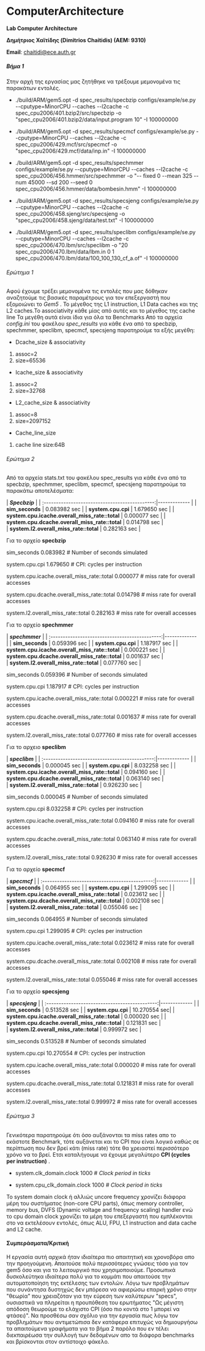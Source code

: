 # ComputerArchitecture
__Lab Computer Architecture__

__Δημήτριος Χαϊτίδης (Dimitrios Chaitidis) (ΑΕΜ: 9310)__

__Email__: chaitidi@ece.auth.gr



##### Βήμα 1


Στην αρχή της εργασίας μας ζητήθηκε να τρέξουμε μεμονομένα τις παρακάτων εντολές.

- ./build/ARM/gem5.opt -d spec_results/specbzip configs/example/se.py --cputype=MinorCPU --caches --l2cache -c spec_cpu2006/401.bzip2/src/specbzip -o "spec_cpu2006/401.bzip2/data/input.program 10" -I 100000000

- ./build/ARM/gem5.opt -d spec_results/specmcf configs/example/se.py --cputype=MinorCPU --caches --l2cache -c spec_cpu2006/429.mcf/src/specmcf -o "spec_cpu2006/429.mcf/data/inp.in" -I 100000000

- ./build/ARM/gem5.opt -d spec_results/spechmmer configs/example/se.py --cputype=MinorCPU --caches --l2cache -c spec_cpu2006/456.hmmer/src/spechmmer -o "-- fixed 0 --mean 325 --num 45000 --sd 200 --seed 0 spec_cpu2006/456.hmmer/data/bombesin.hmm" -I 100000000

 - ./build/ARM/gem5.opt -d spec_results/specsjeng configs/example/se.py --cputype=MinorCPU --caches --l2cache -c spec_cpu2006/458.sjeng/src/specsjeng -o
"spec_cpu2006/458.sjeng/data/test.txt" -I 100000000

 - ./build/ARM/gem5.opt -d spec_results/speclibm configs/example/se.py --cputype=MinorCPU --caches --l2cache -c spec_cpu2006/470.lbm/src/speclibm -o "20
spec_cpu2006/470.lbm/data/lbm.in 0 1 spec_cpu2006/470.lbm/data/100_100_130_cf_a.of" -I 100000000


###### Ερώτημα 1


Αφού έχουμε τρέξει μεμονομένα τις εντολές που μας δόθηκαν αναζητούμε τις βασικές παραμέτρους για τον επεξεργαστή που εξομοιώνει το *Gem5* .
Το μέγεθος της L1 instruction, L1 Data caches και της L2 caches.Το associativity κάθε μίας από αυτές και το μέγεθος της cache line
Τα μεγέθη αυτά είναι ίδια για όλα τα Benchmarks
Από τα αρχεία *config.ini* του φακέλου *spec_results* για κάθε ένα από τα specbzip, spechmmer, speclibm, specmcf, specsjeng παρατηρούμε τα εξής μεγέθη:


- Dcache_size & associativity

1. assoc=2
2. size=65536

- Icache_size & associativity

1. assoc=2
2. size=32768



- L2_cache_size & associativity

1. assoc=8
2. size=2097152

- Cache_line_size 

1. cache line size:64B


###### Ερώτημα 2


Από τα αρχεία stats.txt του φακέλου spec_results για κάθε ένα από τα specbzip, spechmmer, speclibm, specmcf, specsjeng παρατηρούμε τα παρακάτω αποτελέσματα:



|                          ***Specbzip***                       | 
| :---------------------------------------------:|------------- | 
|    **sim_seconds**                             | 0.083982 sec | 
|              **system.cpu.cpi**                | 1.679650 sec | 
| **system.cpu.icache.overall_miss_rate::total** | 0.000077 sec | 
| **system.cpu.dcache.overall_miss_rate::total** | 0.014798 sec |  
|     **system.l2.overall_miss_rate::total**     | 0.282163 sec | 

Για το αρχείο **specbzip**

sim_seconds                                  0.083982                       # Number of seconds simulated

system.cpu.cpi                               1.679650                       # CPI: cycles per instruction

system.cpu.icache.overall_miss_rate::total   0.000077                       # miss rate for overall accesses

system.cpu.dcache.overall_miss_rate::total   0.014798                       # miss rate for overall accesses

system.l2.overall_miss_rate::total           0.282163                       # miss rate for overall accesses





Για το αρχείο **spechmmer**



|                          ***spechmmer***                      | 
| :---------------------------------------------:|------------- | 
|    **sim_seconds**                             | 0.059396 sec | 
|              **system.cpu.cpi**                | 1.187917 sec | 
| **system.cpu.icache.overall_miss_rate::total** | 0.000221 sec | 
| **system.cpu.dcache.overall_miss_rate::total** | 0.001637 sec |  
|     **system.l2.overall_miss_rate::total**     | 0.077760 sec | 

sim_seconds                                  0.059396                       # Number of seconds simulated

system.cpu.cpi                               1.187917                       # CPI: cycles per instruction

system.cpu.icache.overall_miss_rate::total   0.000221                       # miss rate for overall accesses

system.cpu.dcache.overall_miss_rate::total   0.001637                       # miss rate for overall accesses

system.l2.overall_miss_rate::total           0.077760                       # miss rate for overall accesses





Για το αρχειο **speclibm**


|                          ***speclibm***                       | 
| :---------------------------------------------:|------------- | 
|    **sim_seconds**                             | 0.000045 sec | 
|              **system.cpu.cpi**                | 8.032258 sec | 
| **system.cpu.icache.overall_miss_rate::total** | 0.094160 sec | 
| **system.cpu.dcache.overall_miss_rate::total** | 0.063140 sec |  
|     **system.l2.overall_miss_rate::total**     | 0.926230 sec | 


sim_seconds                                  0.000045                       # Number of seconds simulated

system.cpu.cpi                               8.032258                       # CPI: cycles per instruction

system.cpu.icache.overall_miss_rate::total   0.094160                       # miss rate for overall accesses

system.cpu.dcache.overall_miss_rate::total   0.063140                       # miss rate for overall accesses

system.l2.overall_miss_rate::total           0.926230                       # miss rate for overall accesses




Για το αρχείο **specmcf**

|                          ***specmcf***                        | 
| :---------------------------------------------:|------------- | 
|    **sim_seconds**                             | 0.064955 sec | 
|              **system.cpu.cpi**                | 1.299095 sec | 
| **system.cpu.icache.overall_miss_rate::total** | 0.023612 sec | 
| **system.cpu.dcache.overall_miss_rate::total** | 0.002108 sec |  
|     **system.l2.overall_miss_rate::total**     | 0.055046 sec | 


sim_seconds                                  0.064955                       # Number of seconds simulated

system.cpu.cpi                               1.299095                       # CPI: cycles per instruction

system.cpu.icache.overall_miss_rate::total   0.023612                       # miss rate for overall accesses

system.cpu.dcache.overall_miss_rate::total   0.002108                       # miss rate for overall accesses

system.l2.overall_miss_rate::total           0.055046                       # miss rate for overall accesses



Για το αρχείο **specsjeng**

|                          ***specsjeng***                      | 
| :---------------------------------------------:|------------- | 
|    **sim_seconds**                             | 0.513528 sec | 
|              **system.cpu.cpi**                | 10.270554 sec| 
| **system.cpu.icache.overall_miss_rate::total** | 0.000020 sec | 
| **system.cpu.dcache.overall_miss_rate::total** | 0.121831 sec |  
|     **system.l2.overall_miss_rate::total**     | 0.999972 sec | 


sim_seconds                                 0.513528                       # Number of seconds simulated

system.cpu.cpi                              10.270554                      # CPI: cycles per instruction

system.cpu.icache.overall_miss_rate::total  0.000020                       # miss rate for overall accesses

system.cpu.dcache.overall_miss_rate::total  0.121831                       # miss rate for overall accesses

system.l2.overall_miss_rate::total          0.999972                       # miss rate for overall accesses



###### Ερώτημα 3

Γενικότερα παρατηρούμε ότι όσο αυξάνονται τα miss rates απο το εκάστοτε Benchmark, τότε αυξάνεται και το CPI που είναι λογικό καθώς σε περίπτωση 
που δεν βρεί κάτι (miss rate) τότε θα χρειαστεί περισσότερο χρόνο να το βρεί.
Ετσι καταλήγουμε να έχουμε μεγαλύτερο **CPI (cycles per instruction)** .

- system.clk_domain.clock                          1000                       # *Clock period in ticks*
 
- system.cpu_clk_domain.clock                      1000                       # *Clock period in ticks*


Το system domain clock ή αλλιώς uncore frequency χρονίζει διάφορα μέρη του συστήματος (non-core CPU parts), όπως memory controller, memory bus, DVFS (Dynamic voltage and frequency scaling) handler ενώ το cpu domain clock χρονίζει τα μέρη του επεξεργαστή που εμπλέκονται στο να εκτελέσουν εντολές, όπως ALU, FPU, L1 instruction and data cache and L2 cache.






#### Συμπεράσματα/Κριτική

Η εργασία αυτή αρχικά ήταν ιδιαίτερα πιο απαιτητική και χρονοβόρα απο την προηγούμενη. Απαιτούσε πολύ περισσότερες γνώσεις τόσο για τον gem5 όσο και για το λειτουργικό που χρησιμοποιούμε. Προσωπικά δυσκολεύτηκα ιδιαίτερα πολύ για το κομμάτι που απαιτούσε την αυτοματοποίηση της εκτέλεσης των εντολών. Λόγω των προβλημάτων που συνάντησα δυστηχώς δεν μπόρεσα να αφιερώσω επαρκή χρόνο στην "θεωρία" που χρειαζόταν για την εύρεση των καλύτερων "specs", ουσιαστικά να πληρείται η προυπόθεση του ερωτήματος "Ως μέγιστη απόδοση θεωρούμε το ελάχιστο CPI (όσο πιο κοντά στο 1 μπορεί να φτάσει)". 
Να προσθέσω σαν σχόλιο για την εργασία πως λόγω τον προβλημάτων που αντιμετώπισα δεν κατάφερα επιτυχώς να δημιουργήσω τα απαιτούμενα γραφήματα για το βήμα 2 παρόλο που εν τέλει διεκπαιρέωσα την συλλογή των δεδομένων απο τα διάφορα benchmarks και βρίσκονται στον αντίστοιχο φάκελο.

